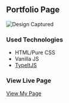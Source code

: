 ## Portfolio Page

![Design Captured](https://github.com/AikeNyanLynnOo/discord-clone-next/blob/main/images/homepage_capture.png "Screen Capture")

### Used Technologies

 - HTML/Pure CSS
 - Vanilla JS
 - [TypeItJS](https://www.typeitjs.com/)

### View Live Page

[View My Page](https://aikenyanlynnoo.github.io/)

